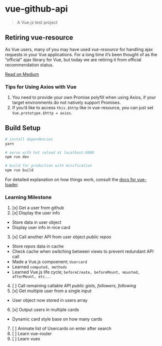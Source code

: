 # vue-github-api

> A Vue.js test project

## Retiring vue-resource

As Vue users, many of you may have used _vue-resource_ for handling ajax requests in your Vue applications. For a long time it’s been thought of as the “official” ajax library for Vue, but today we are retiring it from official recommendation status.

[Read on Medium](https://medium.com/the-vue-point/retiring-vue-resource-871a82880af4#.pxb9tlz39)

### Tips for Using Axios with Vue

1. You need to provide your own Promise polyfill when using Axios, if your target environments do not natively support Promises.
2. If you’d like to access `this.$http` like in vue-resource, you can just set `Vue.prototype.$http = axios`.

## Build Setup

``` zsh
# install dependencies
yarn

# serve with hot reload at localhost:8080
npm run dev

# build for production with minification
npm run build
```

For detailed explanation on how things work, consult the [docs for vue-loader](http://vuejs.github.io/vue-loader).

### Learning Milestone

1. [x] Get a user from github
2. [x] Display the user info
  - Store data in user object
  - Display user info in nice card
3. [x] Call another API from user object _public repos_
  - Store _repos_ data in cache
  - Check cache when switching between views to prevent redundant API call
  - Made a Vue.js compoenent; `Usercard`
  - Learned `computed, methods`
  - Learned Vue.js life cycle; `beforeCreate, beforeMount, mounted, afterMount, etc...`
4. [ ] Call remaining callable API _public gists, followers, following_
5. [x] Get multiple user from a single input
  - User object now stored in users array
6. [x] Output users in multiple cards
  - Dynamic card style base on how many cards
7. [ ] Animate list of Usercards on enter after search
8. [ ] Learn vue-router
9. [ ] Learn vuex
